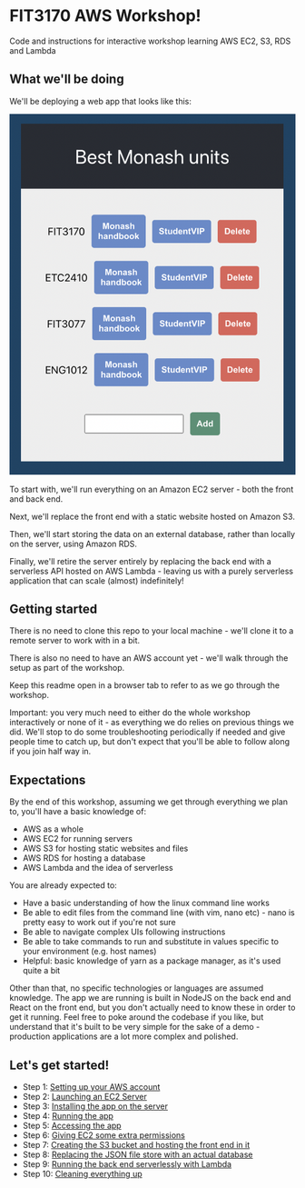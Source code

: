 # FIT3170 AWS Workshop!

Code and instructions for interactive workshop learning AWS EC2, S3, RDS and Lambda

## What we'll be doing

We'll be deploying a web app that looks like this:

![App screenshot](./images/screenshot.png)

To start with, we'll run everything on an Amazon EC2 server - both the front and back end.

Next, we'll replace the front end with a static website hosted on Amazon S3.

Then, we'll start storing the data on an external database, rather than locally on the server, using Amazon RDS.

Finally, we'll retire the server entirely by replacing the back end with a serverless API hosted on AWS Lambda - leaving us with a purely serverless application that can scale (almost) indefinitely!

## Getting started

There is no need to clone this repo to your local machine - we'll clone it to a remote server to work with in a bit.

There is also no need to have an AWS account yet - we'll walk through the setup as part of the workshop.

Keep this readme open in a browser tab to refer to as we go through the workshop.

Important: you very much need to either do the whole workshop interactively or none of it - as everything we do relies on previous things we did. We'll stop to do some troubleshooting periodically if needed and give people time to catch up, but don't expect that you'll be able to follow along if you join half way in.

## Expectations

By the end of this workshop, assuming we get through everything we plan to, you'll have a basic knowledge of:

- AWS as a whole
- AWS EC2 for running servers
- AWS S3 for hosting static websites and files
- AWS RDS for hosting a database
- AWS Lambda and the idea of serverless

You are already expected to:

- Have a basic understanding of how the linux command line works
- Be able to edit files from the command line (with vim, nano etc) - nano is pretty easy to work out if you're not sure
- Be able to navigate complex UIs following instructions
- Be able to take commands to run and substitute in values specific to your environment (e.g. host names)
- Helpful: basic knowledge of yarn as a package manager, as it's used quite a bit

Other than that, no specific technologies or languages are assumed knowledge. The app we are running is built in NodeJS on the back end and React on the front end, but you don't actually need to know these in order to get it running. Feel free to poke around the codebase if you like, but understand that it's built to be very simple for the sake of a demo - production applications are a lot more complex and polished.

## Let's get started!

* Step 1: [Setting up your AWS account](./instructions/Step1.md)
* Step 2: [Launching an EC2 Server](./instructions/Step2.md)
* Step 3: [Installing the app on the server](./instructions/Step3.md)
* Step 4: [Running the app](./instructions/Step4.md)
* Step 5: [Accessing the app](./instructions/Step5.md)
* Step 6: [Giving EC2 some extra permissions](./instructions/Step6.md)
* Step 7: [Creating the S3 bucket and hosting the front end in it](./instructions/Step7.md)
* Step 8: [Replacing the JSON file store with an actual database](./instructions/Step8.md)
* Step 9: [Running the back end serverlessly with Lambda](./instructions/Step9.md)
* Step 10: [Cleaning everything up](./instructions/Step10.md)
